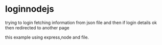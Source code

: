 # loginnodejs

trying to login fetching information from json file
and then if login details ok then redirected to another page 

this example using express,node and file.
